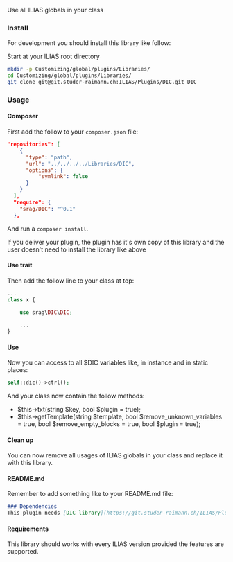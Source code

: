 Use all ILIAS globals in your class

### Install
For development you should install this library like follow:

Start at your ILIAS root directory 
```bash
mkdir -p Customizing/global/plugins/Libraries/  
cd Customizing/global/plugins/Libraries/  
git clone git@git.studer-raimann.ch:ILIAS/Plugins/DIC.git DIC
```

### Usage

#### Composer
First add the follow to your `composer.json` file:
```json
"repositories": [
    {
      "type": "path",
      "url": "../../../../Libraries/DIC",
      "options": {
          "symlink": false
      }
    }
  ],
  "require": {
    "srag/DIC": "^0.1"
  },
```
And run a `composer install`.

If you deliver your plugin, the plugin has it's own copy of this library and the user doesn't need to install the library like above

#### Use trait
Then add the follow line to your class at top:
```php
...
class x {

	use srag\DIC\DIC;
	
	...
}
```

#### Use
Now you can access to all $DIC variables like, in instance and in static places:
```php
self::dic()->ctrl();
```

And your class now contain the follow methods:
- $this->txt(string $key, bool $plugin = true);
- $this->getTemplate(string $template, bool $remove_unknown_variables = true, bool $remove_empty_blocks = true, bool $plugin = true);


#### Clean up
You can now remove all usages of ILIAS globals in your class and replace it with this library.

#### README.md
Remember to add something like to your README.md file:
```markdown
### Dependencies
This plugin needs [DIC library](https://git.studer-raimann.ch/ILIAS/Plugins/DIC). Please install it for development.
```

#### Requirements
This library should works with every ILIAS version provided the features are supported.
